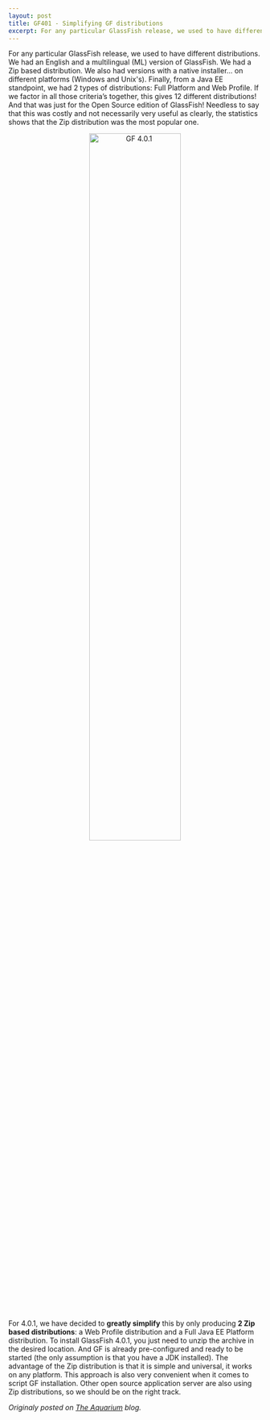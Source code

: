 ```yaml
---
layout: post
title: GF401 - Simplifying GF distributions
excerpt: For any particular GlassFish release, we used to have different distributions...
---
```



For any particular GlassFish release, we used to have different distributions. We had an English and a multilingual (ML) version of GlassFish. We had a Zip based distribution. We also had versions with a native installer... on different platforms (Windows and Unix's). Finally, from a Java EE standpoint, we had 2 types of distributions: Full Platform and Web Profile. If we factor in all those criteria’s together, this gives 12 different distributions!  And that was just for the Open Source edition of GlassFish! Needless to say that this was costly and not necessarily very useful as clearly, the statistics shows that the Zip distribution was the most popular one.


<p align="center">
<img alt="GF 4.0.1" src="https://raw.githubusercontent.com/delabassee/delabassee.github.io/master/images/blog/gf40distros.jpg" width="60%"/>
</p>


For 4.0.1, we have decided to **greatly simplify** this by only producing **2 Zip based distributions**: a Web Profile distribution and a Full Java EE Platform distribution. To install GlassFish 4.0.1, you just need to unzip the archive in the desired location. And GF is already pre-configured and ready to be started (the only assumption is that you have a JDK installed). The advantage of the Zip distribution is that it is simple and universal, it works on any platform. This approach is also very convenient when it comes to script GF installation. Other open source application server are also using Zip distributions, so we should be on the right track.


*Originaly posted on [The Aquarium](https://blogs.oracle.com/theaquarium/spotlight-on-glassfish-401%3a-2-simplifying-gf-distributions) blog.*
